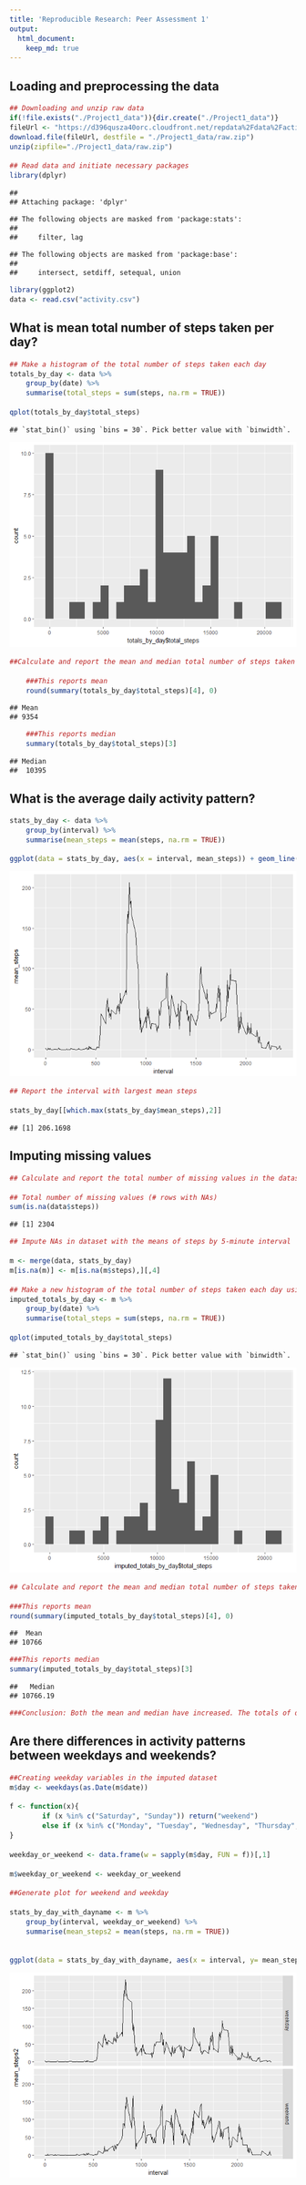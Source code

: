 ```yaml
---
title: 'Reproducible Research: Peer Assessment 1'
output:
  html_document:
    keep_md: true
---
```


## Loading and preprocessing the data


```r
## Downloading and unzip raw data
if(!file.exists("./Project1_data")){dir.create("./Project1_data")}
fileUrl <- "https://d396qusza40orc.cloudfront.net/repdata%2Fdata%2Factivity.zip"
download.file(fileUrl, destfile = "./Project1_data/raw.zip")
unzip(zipfile="./Project1_data/raw.zip")

## Read data and initiate necessary packages
library(dplyr)
```

```
## 
## Attaching package: 'dplyr'
```

```
## The following objects are masked from 'package:stats':
## 
##     filter, lag
```

```
## The following objects are masked from 'package:base':
## 
##     intersect, setdiff, setequal, union
```

```r
library(ggplot2)
data <- read.csv("activity.csv")
```


## What is mean total number of steps taken per day?


```r
## Make a histogram of the total number of steps taken each day
totals_by_day <- data %>% 
    group_by(date) %>%
    summarise(total_steps = sum(steps, na.rm = TRUE))

qplot(totals_by_day$total_steps)
```

```
## `stat_bin()` using `bins = 30`. Pick better value with `binwidth`.
```

![](PA1_template_files/figure-html/unnamed-chunk-2-1.png)<!-- -->

```r
##Calculate and report the mean and median total number of steps taken per day

    ###This reports mean
    round(summary(totals_by_day$total_steps)[4], 0)
```

```
## Mean 
## 9354
```

```r
    ###This reports median
    summary(totals_by_day$total_steps)[3]
```

```
## Median 
##  10395
```

## What is the average daily activity pattern?


```r
stats_by_day <- data %>% 
    group_by(interval) %>%
    summarise(mean_steps = mean(steps, na.rm = TRUE))
    
ggplot(data = stats_by_day, aes(x = interval, mean_steps)) + geom_line()
```

![](PA1_template_files/figure-html/unnamed-chunk-3-1.png)<!-- -->

```r
## Report the interval with largest mean steps

stats_by_day[[which.max(stats_by_day$mean_steps),2]]
```

```
## [1] 206.1698
```


## Imputing missing values


```r
## Calculate and report the total number of missing values in the dataset (i.e. the total number of rows with NAs)

## Total number of missing values (# rows with NAs)
sum(is.na(data$steps))
```

```
## [1] 2304
```

```r
## Impute NAs in dataset with the means of steps by 5-minute interval

m <- merge(data, stats_by_day)
m[is.na(m)] <- m[is.na(m$steps),][,4]

## Make a new histogram of the total number of steps taken each day using the imputed data
imputed_totals_by_day <- m %>% 
    group_by(date) %>%
    summarise(total_steps = sum(steps, na.rm = TRUE))

qplot(imputed_totals_by_day$total_steps)
```

```
## `stat_bin()` using `bins = 30`. Pick better value with `binwidth`.
```

![](PA1_template_files/figure-html/unnamed-chunk-4-1.png)<!-- -->

```r
## Calculate and report the mean and median total number of steps taken per day

###This reports mean
round(summary(imputed_totals_by_day$total_steps)[4], 0)
```

```
##  Mean 
## 10766
```

```r
###This reports median
summary(imputed_totals_by_day$total_steps)[3]
```

```
##   Median 
## 10766.19
```

```r
###Conclusion: Both the mean and median have increased. The totals of daily steps increase overall.
```

## Are there differences in activity patterns between weekdays and weekends?



```r
##Creating weekday variables in the imputed dataset
m$day <- weekdays(as.Date(m$date))
    
f <- function(x){
        if (x %in% c("Saturday", "Sunday")) return("weekend")
        else if (x %in% c("Monday", "Tuesday", "Wednesday", "Thursday", "Friday")) return("weekday")
}

weekday_or_weekend <- data.frame(w = sapply(m$day, FUN = f))[,1]

m$weekday_or_weekend <- weekday_or_weekend

##Generate plot for weekend and weekday

stats_by_day_with_dayname <- m %>% 
    group_by(interval, weekday_or_weekend) %>%
    summarise(mean_steps2 = mean(steps, na.rm = TRUE))


ggplot(data = stats_by_day_with_dayname, aes(x = interval, y= mean_steps2)) + geom_line() + facet_grid(weekday_or_weekend ~ .)
```

![](PA1_template_files/figure-html/unnamed-chunk-5-1.png)<!-- -->
